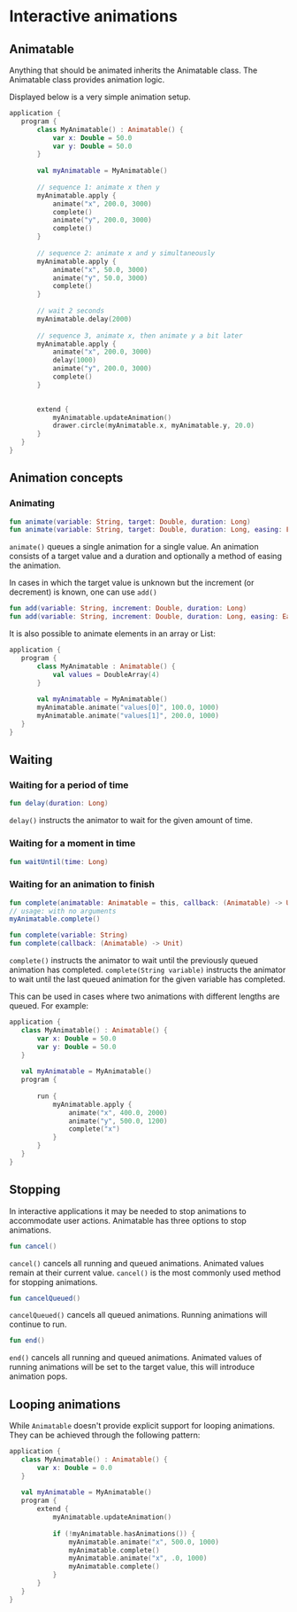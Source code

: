  
 # Interactive animations

## Animatable

Anything that should be animated inherits the Animatable class. The Animatable class provides animation logic.

Displayed below is a very simple animation setup. 
 
 ```kotlin
application {
    program {
        class MyAnimatable() : Animatable() {
            var x: Double = 50.0
            var y: Double = 50.0
        }
        
        val myAnimatable = MyAnimatable()
        
        // sequence 1: animate x then y
        myAnimatable.apply {
            animate("x", 200.0, 3000)
            complete()
            animate("y", 200.0, 3000)
            complete()
        }
        
        // sequence 2: animate x and y simultaneously
        myAnimatable.apply {
            animate("x", 50.0, 3000)
            animate("y", 50.0, 3000)
            complete()
        }
        
        // wait 2 seconds
        myAnimatable.delay(2000)
        
        // sequence 3, animate x, then animate y a bit later
        myAnimatable.apply {
            animate("x", 200.0, 3000)
            delay(1000)
            animate("y", 200.0, 3000)
            complete()
        }
        

        extend {
            myAnimatable.updateAnimation()
            drawer.circle(myAnimatable.x, myAnimatable.y, 20.0)
        }
    }
}
``` 
 
 ## Animation concepts
### Animating
```kotlin
fun animate(variable: String, target: Double, duration: Long)
fun animate(variable: String, target: Double, duration: Long, easing: Easing)
```

`animate()` queues a single animation for a single value. An animation consists of a target value and a duration and optionally a method of easing the animation.

In cases in which the target value is unknown but the increment (or decrement) is known, one can use `add()`

```kotlin
fun add(variable: String, increment: Double, duration: Long)
fun add(variable: String, increment: Double, duration: Long, easing: Easing)
```
It is also possible to animate elements in an array or List: 
 
 ```kotlin
application {
    program {
        class MyAnimatable : Animatable() {
            val values = DoubleArray(4)
        }
        
        val myAnimatable = MyAnimatable()
        myAnimatable.animate("values[0]", 100.0, 1000)
        myAnimatable.animate("values[1]", 200.0, 1000)
    }
}
``` 
 
 ## Waiting

### Waiting for a period of time

```kotlin
fun delay(duration: Long)
```

`delay()` instructs the animator to wait for the given amount of time.

### Waiting for a moment in time

```kotlin
fun waitUntil(time: Long)
```

### Waiting for an animation to finish

```kotlin
fun complete(animatable: Animatable = this, callback: (Animatable) -> Unit = null)
// usage: with no arguments
myAnimatable.complete()

fun complete(variable: String)
fun complete(callback: (Animatable) -> Unit)
```

`complete()` instructs the animator to wait until the previously queued animation has completed.
`complete(String variable)` instructs the animator to wait until the last queued animation for the given variable has completed.

This can be used in cases where two animations with different lengths are queued. For example: 
 
 ```kotlin
application {
    class MyAnimatable() : Animatable() {
        var x: Double = 50.0
        var y: Double = 50.0
    }
    
    val myAnimatable = MyAnimatable()
    program {
    
        run {
            myAnimatable.apply {
                animate("x", 400.0, 2000)
                animate("y", 500.0, 1200)
                complete("x")
            }
        }
    }
}
``` 
 
 ## Stopping

In interactive applications it may be needed to stop animations to accommodate user actions. Animatable has three options to stop animations.

```kotlin
fun cancel()
```

`cancel()` cancels all running and queued animations. Animated values remain at their current value. `cancel()` is the most commonly used method for stopping animations.

```kotlin
fun cancelQueued()
```

`cancelQueued()` cancels all queued animations. Running animations will continue to run.

```kotlin
fun end()
```

`end()` cancels all running and queued animations. Animated values of running animations will be set to the target value, this will introduce animation pops. 
 
 ## Looping animations 
 
 While `Animatable` doesn't provide explicit support for looping animations. They can be achieved through the following pattern: 
 
 ```kotlin
application {
    class MyAnimatable() : Animatable() {
        var x: Double = 0.0
    }
    
    val myAnimatable = MyAnimatable()
    program {
        extend {
            myAnimatable.updateAnimation()
            
            if (!myAnimatable.hasAnimations()) {
                myAnimatable.animate("x", 500.0, 1000)
                myAnimatable.complete()
                myAnimatable.animate("x", .0, 1000)
                myAnimatable.complete()
            }
        }
    }
}
``` 
